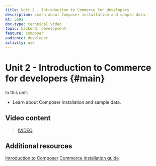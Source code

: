 ```yaml
---
title: Unit 2 - Introduction to Commerce for developers 
description: Learn about Composer installation and sample data.
kt: 5692
doc-type: technical video
topic: backend, development
feature: composer
audience: developer
activity: use
---
```


# Unit 2 - Introduction to Commerce for developers {#main}

In this unit:

- Learn about Composer installation and sample data.

## Video content

>[!VIDEO](https://video.tv.adobe.com/v/36194?quality=12&learn=on)

## Additional resources

[Introduction to Composer](https://devdocs.magento.com/guides/v2.4/extension-dev-guide/intro/intro-composer.html)
[Commerce installation guide](https://devdocs.magento.com/guides/v2.4/install-gde/install-flow-diagram.html)
